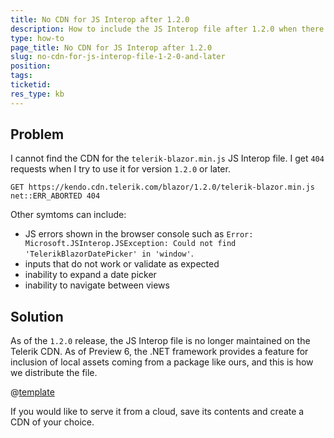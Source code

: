 ```yaml
---
title: No CDN for JS Interop after 1.2.0
description: How to include the JS Interop file after 1.2.0 when there is no CDN.
type: how-to
page_title: No CDN for JS Interop after 1.2.0
slug: no-cdn-for-js-interop-file-1-2-0-and-later
position: 
tags: 
ticketid: 
res_type: kb
---
```


## Problem

I cannot find the CDN for the `telerik-blazor.min.js` JS Interop file. I get `404` requests when I try to use it for version `1.2.0` or later.

```
GET https://kendo.cdn.telerik.com/blazor/1.2.0/telerik-blazor.min.js net::ERR_ABORTED 404
```

Other symtoms can include:
* JS errors shown in the browser console such as `Error: Microsoft.JSInterop.JSException: Could not find 'TelerikBlazorDatePicker' in 'window'`.
* inputs that do not work or validate as expected
* inability to expand a date picker
* inability to navigate between views

## Solution

As of the `1.2.0` release, the JS Interop file is no longer maintained on the Telerik CDN. As of Preview 6, the .NET framework provides a feature for inclusion of local assets coming from a package like ours, and this is how we distribute the file.

@[template](/_contentTemplates/common/js-interop-file.md#js-interop-file-snippet)

If you would like to serve it from a cloud, save its contents and create a CDN of your choice.
